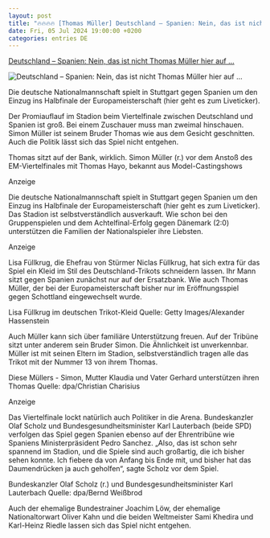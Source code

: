 ```yaml
---
layout: post
title: "🔥🔥🔥🔥 [Thomas Müller] Deutschland – Spanien: Nein, das ist nicht Thomas Müller hier auf ..."
date: Fri, 05 Jul 2024 19:00:00 +0200
categories: entries DE
---
```

[Deutschland – Spanien: Nein, das ist nicht Thomas Müller hier auf ...](https://www.welt.de/sport/fussball/em/article252382340/Deutschland-Spanien-Nein-das-ist-nicht-Thomas-Mueller-hier-auf-der-Tribuene.html)

![Deutschland – Spanien: Nein, das ist nicht Thomas Müller hier auf ...](https://img.welt.de/img/bildergalerien/mobile252382286/5141352377-ci16x9-w1200/Euro-2024-Spanien-Deutschland.jpg)

Die deutsche Nationalmannschaft spielt in Stuttgart gegen Spanien um den Einzug ins Halbfinale der Europameisterschaft (hier geht es zum Liveticker).

Der Promiauflauf im Stadion beim Viertelfinale zwischen Deutschland und Spanien ist groß. Bei einem Zuschauer muss man zweimal hinschauen. Simon Müller ist seinem Bruder Thomas wie aus dem Gesicht geschnitten. Auch die Politik lässt sich das Spiel nicht entgehen.

Thomas sitzt auf der Bank, wirklich. Simon Müller (r.) vor dem Anstoß des EM-Viertelfinales mit Thomas Hayo, bekannt aus Model-Castingshows

Anzeige

Die deutsche Nationalmannschaft spielt in Stuttgart gegen Spanien um den Einzug ins Halbfinale der Europameisterschaft (hier geht es zum Liveticker). Das Stadion ist selbstverständlich ausverkauft. Wie schon bei den Gruppenspielen und dem Achtelfinal-Erfolg gegen Dänemark (2:0) unterstützen die Familien der Nationalspieler ihre Liebsten.

Anzeige

Lisa Füllkrug, die Ehefrau von Stürmer Niclas Füllkrug, hat sich extra für das Spiel ein Kleid im Stil des Deutschland-Trikots schneidern lassen. Ihr Mann sitzt gegen Spanien zunächst nur auf der Ersatzbank. Wie auch Thomas Müller, der bei der Europameisterschaft bisher nur im Eröffnungsspiel gegen Schottland eingewechselt wurde.

Lisa Füllkrug im deutschen Trikot-Kleid Quelle: Getty Images/Alexander Hassenstein

Auch Müller kann sich über familiäre Unterstützung freuen. Auf der Tribüne sitzt unter anderem sein Bruder Simon. Die Ähnlichkeit ist unverkennbar. Müller ist mit seinen Eltern im Stadion, selbstverständlich tragen alle das Trikot mit der Nummer 13 von ihrem Thomas.

Diese Müllers - Simon, Mutter Klaudia und Vater Gerhard unterstützen ihren Thomas Quelle: dpa/Christian Charisius

Anzeige

Das Viertelfinale lockt natürlich auch Politiker in die Arena. Bundeskanzler Olaf Scholz und Bundesgesundheitsminister Karl Lauterbach (beide SPD) verfolgen das Spiel gegen Spanien ebenso auf der Ehrentribüne wie Spaniens Ministerpräsident Pedro Sanchez. „Also, das ist schon sehr spannend im Stadion, und die Spiele sind auch großartig, die ich bisher sehen konnte. Ich fiebere da von Anfang bis Ende mit, und bisher hat das Daumendrücken ja auch geholfen“, sagte Scholz vor dem Spiel.

Bundeskanzler Olaf Scholz (r.) und Bundesgesundheitsminister Karl Lauterbach Quelle: dpa/Bernd Weißbrod

Auch der ehemalige Bundestrainer Joachim Löw, der ehemalige Nationaltorwart Oliver Kahn und die beiden Weltmeister Sami Khedira und Karl-Heinz Riedle lassen sich das Spiel nicht entgehen.

